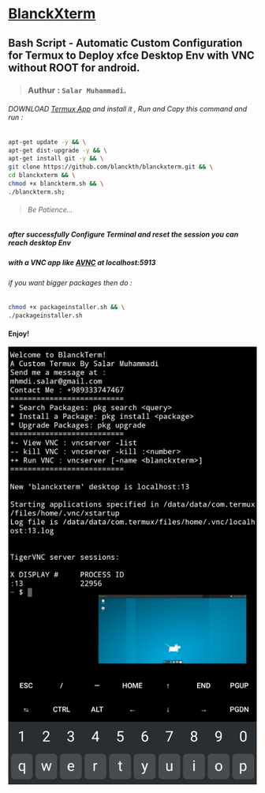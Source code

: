 # [BlanckXterm](https://github.com/blanckth/blanckxterm)
## Bash Script - Automatic Custom Configuration for Termux to Deploy xfce Desktop Env with VNC without ROOT for android.
> ### Authur : **`Salar Muhammadi`**.
###### DOWNLOAD [Termux App](https://f-droid.org/en/packages/com.termux/) and install it , Run and Copy this command and run :
```bash
apt-get update -y && \
apt-get dist-upgrade -y && \
apt-get install git -y && \
git clone https://github.com/blanckth/blanckxterm.git && \
cd blanckxterm && \
chmod +x blanckterm.sh && \
./blanckterm.sh;
```
> ###### Be Patience...
##### after successfully Configure Terminal and reset the session you can reach desktop Env 
##### with a VNC app like [AVNC](https://f-droid.org/en/packages/com.gaurav.avnc/) at localhost:5913
###### if you want bigger packages then do :
```bash
chmod +x packageinstaller.sh && \
./packageinstaller.sh
```
#### Enjoy!
![Termux Desktop Env XFCE](TermuxXfce.jpg)
